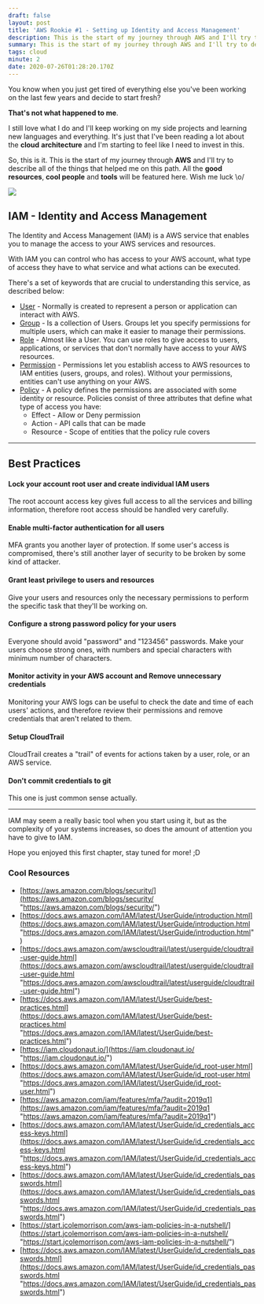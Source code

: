 ```yaml
---
draft: false
layout: post
title: 'AWS Rookie #1 - Setting up Identity and Access Management'
description: This is the start of my journey through AWS and I'll try to describe all of the things that helped me on this path. All the good resources, cool people and tools will be featured here
summary: This is the start of my journey through AWS and I'll try to describe all of the things that helped me on this path. All the good resources, cool people and tools will be featured here.
tags: cloud
minute: 2
date: 2020-07-26T01:28:20.170Z
---
```


You know when you just get tired of everything else you've been working on the last few years and decide to start fresh?

**That's not what happened to me**.

I still love what I do and I'll keep working on my side projects and learning new languages and everything. It's just that I've been reading a lot about the **cloud** **architecture** and I'm starting to feel like I need to invest in this.

So, this is it. This is the start of my journey through **AWS** and I'll try to describe all of the things that helped me on this path. All the **good resources**, **cool people** and **tools** will be featured here. Wish me luck \\o/

![](https://media.giphy.com/media/RrVzUOXldFe8M/giphy.gif)

## IAM - Identity and Access Management

The Identity and Access Management (IAM) is a AWS service that enables you to manage the access to your AWS services and resources.

With IAM you can control who has access to your AWS account, what type of access they have to what service and what actions can be executed.

There's a set of keywords that are crucial to understanding this service, as described below:

* [User](https://docs.aws.amazon.com/IAM/latest/UserGuide/id_users.html) - Normally is created to represent a person or application can interact with AWS.
* [Group](https://docs.aws.amazon.com/IAM/latest/UserGuide/id_groups.html) - Is a collection of Users. Groups let you specify permissions for multiple users, which can make it easier to manage their permissions.
* [Role](https://docs.aws.amazon.com/IAM/latest/UserGuide/id_roles.html) - Almost like a User. You can use roles to give access to users, applications, or services that don't normally have access to your AWS resources.
* [Permission](https://aws.amazon.com/iam/features/manage-permissions/) - Permissions let you establish access to AWS resources to IAM entities (users, groups, and roles). Without your permissions, entities can't use anything on your AWS.
* [Policy](https://docs.aws.amazon.com/IAM/latest/UserGuide/access_policies.html) - A policy defines the permissions are associated with some identity or resource. Policies consist of three attributes that define what type of access you have:
  * Effect - Allow or Deny permission
  * Action - API calls that can be made
  * Resource - Scope of entities that the policy rule covers

---

## Best Practices

#### Lock your account root user and create individual IAM users

The root account access key gives full access to all the services and billing information, therefore root access should be handled very carefully.

#### Enable multi-factor authentication for all users

MFA grants you another layer of protection. If some user's access is compromised, there's still another layer of security to be broken by some kind of attacker.

#### Grant least privilege to users and resources

Give your users and resources only the necessary permissions to perform the specific task that they'll be working on.

#### Configure a strong password policy for your users

Everyone should avoid "password" and "123456" passwords. Make your users choose strong ones, with numbers and special characters with minimum number of characters.

#### Monitor activity in your AWS account and Remove unnecessary credentials

Monitoring your AWS logs can be useful to check the date and time of each users' actions, and therefore review their permissions and remove credentials that aren't related to them.

#### Setup CloudTrail

CloudTrail creates a "trail" of events for actions taken by a user, role, or an AWS service.

#### Don't commit credentials to git

This one is just common sense actually.

***

IAM may seem a really basic tool when you start using it, but as the complexity of your systems increases, so does the amount of attention you have to give to IAM.

Hope you enjoyed this first chapter, stay tuned for more! ;D


### Cool Resources

* [https://aws.amazon.com/blogs/security/](https://aws.amazon.com/blogs/security/ "https://aws.amazon.com/blogs/security/")
* [https://docs.aws.amazon.com/IAM/latest/UserGuide/introduction.html](https://docs.aws.amazon.com/IAM/latest/UserGuide/introduction.html "https://docs.aws.amazon.com/IAM/latest/UserGuide/introduction.html")
* [https://docs.aws.amazon.com/awscloudtrail/latest/userguide/cloudtrail-user-guide.html](https://docs.aws.amazon.com/awscloudtrail/latest/userguide/cloudtrail-user-guide.html "https://docs.aws.amazon.com/awscloudtrail/latest/userguide/cloudtrail-user-guide.html")
* [https://docs.aws.amazon.com/IAM/latest/UserGuide/best-practices.html](https://docs.aws.amazon.com/IAM/latest/UserGuide/best-practices.html "https://docs.aws.amazon.com/IAM/latest/UserGuide/best-practices.html")
* [https://iam.cloudonaut.io/](https://iam.cloudonaut.io/ "https://iam.cloudonaut.io/")
* [https://docs.aws.amazon.com/IAM/latest/UserGuide/id_root-user.html](https://docs.aws.amazon.com/IAM/latest/UserGuide/id_root-user.html "https://docs.aws.amazon.com/IAM/latest/UserGuide/id_root-user.html")
* [https://aws.amazon.com/iam/features/mfa/?audit=2019q1](https://aws.amazon.com/iam/features/mfa/?audit=2019q1 "https://aws.amazon.com/iam/features/mfa/?audit=2019q1")
* [https://docs.aws.amazon.com/IAM/latest/UserGuide/id_credentials_access-keys.html](https://docs.aws.amazon.com/IAM/latest/UserGuide/id_credentials_access-keys.html "https://docs.aws.amazon.com/IAM/latest/UserGuide/id_credentials_access-keys.html")
* [https://docs.aws.amazon.com/IAM/latest/UserGuide/id_credentials_passwords.html](https://docs.aws.amazon.com/IAM/latest/UserGuide/id_credentials_passwords.html "https://docs.aws.amazon.com/IAM/latest/UserGuide/id_credentials_passwords.html")
* [https://start.jcolemorrison.com/aws-iam-policies-in-a-nutshell/](https://start.jcolemorrison.com/aws-iam-policies-in-a-nutshell/ "https://start.jcolemorrison.com/aws-iam-policies-in-a-nutshell/")
* [https://docs.aws.amazon.com/IAM/latest/UserGuide/id_credentials_passwords.html](https://docs.aws.amazon.com/IAM/latest/UserGuide/id_credentials_passwords.html "https://docs.aws.amazon.com/IAM/latest/UserGuide/id_credentials_passwords.html")
